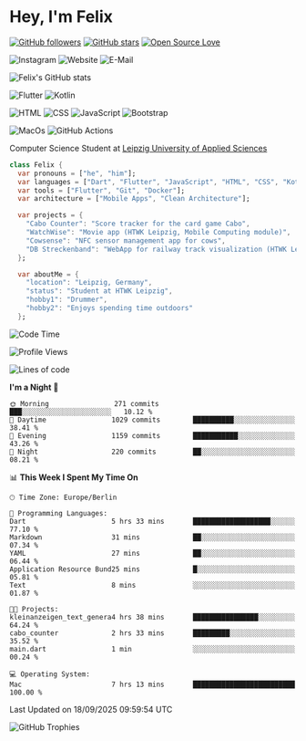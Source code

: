 # Hey, I'm Felix 

[![GitHub followers](https://img.shields.io/github/followers/flixcoo?style=social)](https://github.com/flixcoo)
[![GitHub stars](https://img.shields.io/github/stars/flixcoo?style=social)](https://github.com/flixcoo)
[![Open Source Love](https://badges.frapsoft.com/os/v1/open-source.svg?v=102)](https://github.com/ellerbrock/open-source-badge/)

![Instagram](https://img.shields.io/badge/Instagram-flixcoo-informational?style=flat&color=E4405F&logo=instagram&logoColor=E4405F)
![Website](https://img.shields.io/badge/Website-felixkirchner.de-informational?style=flat&color=FECB34&logo=circuitverse&logoColor=FECB34)
![E-Mail](https://img.shields.io/badge/E--Mail-hi@felixkirchner.de-informational?style=flat&color=84DD63&logo=maildotru&logoColor=84DD63)

![Felix's GitHub stats](https://github-readme-stats.vercel.app/api?username=flixcoo&show_icons=true&theme=radical)

![Flutter](https://img.shields.io/badge/Multi--Platform-Flutter-informational?style=flat&color=027DFD&logo=flutter&logoColor=027DFD)
![Kotlin](https://img.shields.io/badge/Android-Kotlin-informational?style=flat&color=7F52FF&logo=kotlin&logoColor=7F52FF)

![HTML](https://img.shields.io/badge/Web-HTML-informational?style=flat&color=E34F26&logo=html5&logoColor=E34F26)
![CSS](https://img.shields.io/badge/Web-HTML-informational?style=flat&color=F43059&logo=css&logoColor=F43059)
![JavaScript](https://img.shields.io/badge/Web-JavaScript-informational?style=flat&logo=javascript&color=F7DF1E)
![Bootstrap](https://img.shields.io/badge/Web-Bootstrap-informational?style=flat&color=7952B3&logo=bootstrap&logoColor=7952B3)

![MacOs](https://img.shields.io/badge/System-MacOS-informational?style=flat&logo=apple&logoColor=FFFFFF&color=222)
![GitHub Actions](https://img.shields.io/badge/CI/CD-GitHub_Actions-informational?style=flat&color=FF2D20&logo=github-actions&logoColor=FF2D20)





Computer Science Student at [Leipzig University of Applied Sciences](https://htwk-leipzig,de)

```dart
class Felix {
  var pronouns = ["he", "him"];
  var languages = ["Dart", "Flutter", "JavaScript", "HTML", "CSS", "Kotlin"];
  var tools = ["Flutter", "Git", "Docker"];
  var architecture = ["Mobile Apps", "Clean Architecture"];

  var projects = {
    "Cabo Counter": "Score tracker for the card game Cabo",
    "WatchWise": "Movie app (HTWK Leipzig, Mobile Computing module)",
    "Cowsense": "NFC sensor management app for cows",
    "DB Streckenband": "WebApp for railway track visualization (HTWK Leipzig, Software Project module)"
  };

  var aboutMe = {
    "location": "Leipzig, Germany",
    "status": "Student at HTWK Leipzig",
    "hobby1": "Drummer",
    "hobby2": "Enjoys spending time outdoors"
  };
```

<!--START_SECTION:waka-->
![Code Time](http://img.shields.io/badge/Code%20Time-289%20hrs%204%20mins-blue)

![Profile Views](http://img.shields.io/badge/Profile%20Views-0-blue)

![Lines of code](https://img.shields.io/badge/From%20Hello%20World%20I%27ve%20Written-332.0%20thousand%20lines%20of%20code-blue)

**I'm a Night 🦉** 

```text
🌞 Morning                271 commits         ███░░░░░░░░░░░░░░░░░░░░░░   10.12 % 
🌆 Daytime                1029 commits        ██████████░░░░░░░░░░░░░░░   38.41 % 
🌃 Evening                1159 commits        ███████████░░░░░░░░░░░░░░   43.26 % 
🌙 Night                  220 commits         ██░░░░░░░░░░░░░░░░░░░░░░░   08.21 % 
```


📊 **This Week I Spent My Time On** 

```text
🕑︎ Time Zone: Europe/Berlin

💬 Programming Languages: 
Dart                     5 hrs 33 mins       ███████████████████░░░░░░   77.10 % 
Markdown                 31 mins             ██░░░░░░░░░░░░░░░░░░░░░░░   07.34 % 
YAML                     27 mins             ██░░░░░░░░░░░░░░░░░░░░░░░   06.44 % 
Application Resource Bund25 mins             █░░░░░░░░░░░░░░░░░░░░░░░░   05.81 % 
Text                     8 mins              ░░░░░░░░░░░░░░░░░░░░░░░░░   01.87 % 

🐱‍💻 Projects: 
kleinanzeigen_text_genera4 hrs 38 mins       ████████████████░░░░░░░░░   64.24 % 
cabo_counter             2 hrs 33 mins       █████████░░░░░░░░░░░░░░░░   35.52 % 
main.dart                1 min               ░░░░░░░░░░░░░░░░░░░░░░░░░   00.24 % 

💻 Operating System: 
Mac                      7 hrs 13 mins       █████████████████████████   100.00 % 
```


 Last Updated on 18/09/2025 09:59:54 UTC
<!--END_SECTION:waka-->

![GitHub Trophies](https://github-profile-trophy.vercel.app/?username=flixcoo&theme=onedark&row=1)
